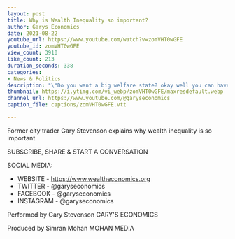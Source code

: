 ```yaml
---
layout: post
title: Why is Wealth Inequality so important?
author: Garys Economics
date: 2021-08-22
youtube_url: https://www.youtube.com/watch?v=zomVHT0wGFE
youtube_id: zomVHT0wGFE
view_count: 3910
like_count: 213
duration_seconds: 338
categories:
- News & Politics
description: "\"Do you want a big welfare state? okay well you can have one if you fix wealth inequality if you don't then you can't have one... Okay well do you want low taxes? well you can have them if you fix wealth inequality, well if you don't then you can't have them... If you don't fix wealth inequality then we have to have high taxes on the middle class & bad education, bad healthcare, bad welfare state... you get the worst of all possible worlds\""
thumbnail: https://i.ytimg.com/vi_webp/zomVHT0wGFE/maxresdefault.webp
channel_url: https://www.youtube.com/@garyseconomics
caption_file: captions/zomVHT0wGFE.vtt

---
```


Former city trader Gary Stevenson explains why wealth inequality is so important


SUBSCRIBE, SHARE & START A CONVERSATION


SOCIAL MEDIA:
- WEBSITE - https://www.wealtheconomics.org
- TWITTER - @garyseconomics
- FACEBOOK - @garyseconomics
- INSTAGRAM - @garyseconomics


Performed by Gary Stevenson
GARY'S ECONOMICS


Produced by Simran Mohan
MOHAN MEDIA
